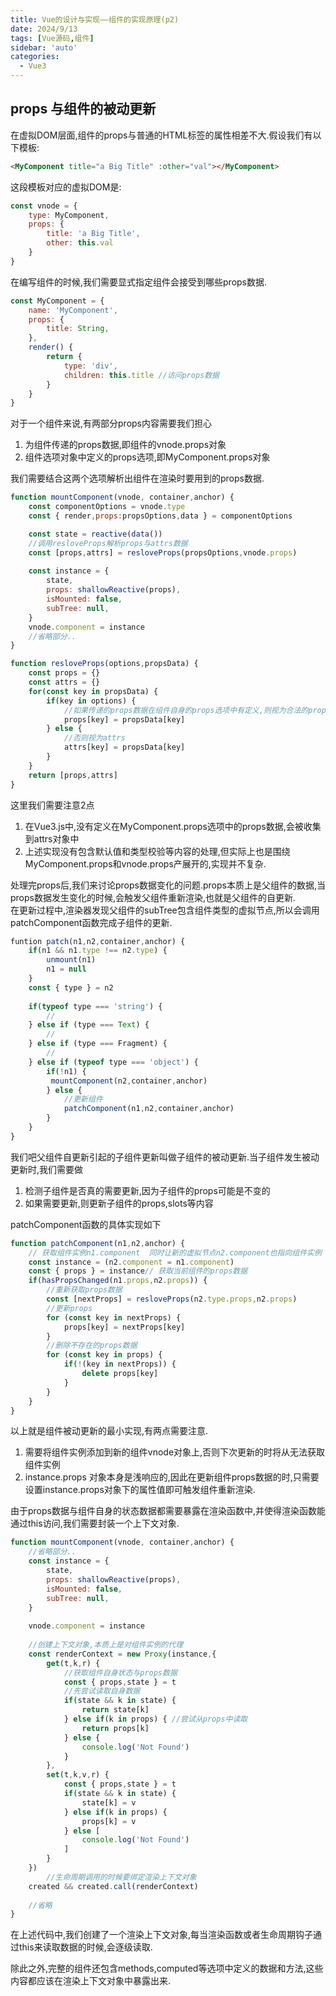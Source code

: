 ```yaml
---
title: Vue的设计与实现——组件的实现原理(p2)
date: 2024/9/13
tags: [Vue源码,组件]
sidebar: 'auto'
categories:
  - Vue3
---
```


## props 与组件的被动更新  

在虚拟DOM层面,组件的props与普通的HTML标签的属性相差不大.假设我们有以下模板:  
```html
<MyComponent title="a Big Title" :other="val"></MyComponent>
```

这段模板对应的虚拟DOM是:
```js
const vnode = {
    type: MyComponent,
    props: {
        title: 'a Big Title',
        other: this.val
    }
}
```

在编写组件的时候,我们需要显式指定组件会接受到哪些props数据.  
```js
const MyComponent = {
    name: 'MyComponent',
    props: {
        title: String,
    },
    render() {
        return {
            type: 'div',
            children: this.title //访问props数据
        }
    }
}
```

对于一个组件来说,有两部分props内容需要我们担心  
1. 为组件传递的props数据,即组件的vnode.props对象
2. 组件选项对象中定义的props选项,即MyComponent.props对象

我们需要结合这两个选项解析出组件在渲染时要用到的props数据.  
```js
function mountComponent(vnode, container,anchor) {
    const componentOptions = vnode.type
    const { render,props:propsOptions,data } = componentOptions

    const state = reactive(data())
    //调用resloveProps解析props与attrs数据
    const [props,attrs] = resloveProps(propsOptions,vnode.props)
    
    const instance = {
        state,
        props: shallowReactive(props),
        isMounted: false,
        subTree: null,
    }
    vnode.component = instance
    //省略部分..
}

function resloveProps(options,propsData) {
    const props = {}
    const attrs = {}
    for(const key in propsData) {
        if(key in options) {
            //如果传递的props数据在组件自身的props选项中有定义,则视为合法的props
            props[key] = propsData[key]
        } else {
            //否则视为attrs
            attrs[key] = propsData[key]
        }
    }
    return [props,attrs]
}
```

这里我们需要注意2点
1. 在Vue3.js中,没有定义在MyComponent.props选项中的props数据,会被收集到attrs对象中
2. 上述实现没有包含默认值和类型校验等内容的处理,但实际上也是围绕MyComponent.props和vnode.props产展开的,实现并不复杂.

处理完props后,我们来讨论props数据变化的问题.props本质上是父组件的数据,当props数据发生变化的时候,会触发父组件重新渲染,也就是父组件的自更新.  
在更新过程中,渲染器发现父组件的subTree包含组件类型的虚拟节点,所以会调用patchComponent函数完成子组件的更新.  
```js
funtion patch(n1,n2,container,anchor) {
    if(n1 && n1.type !== n2.type) {
        unmount(n1)
        n1 = null
    }
    const { type } = n2
    
    if(typeof type === 'string') {
        //
    } else if (type === Text) {
        //
    } else if (type === Fragment) {
        //
    } else if (typeof type === 'object') {
        if(!n1) {
         mountComponent(n2,container,anchor)   
        } else {
            //更新组件
            patchComponent(n1,n2,container,anchor)
        }
    }
}
```

我们吧父组件自更新引起的子组件更新叫做子组件的被动更新.当子组件发生被动更新时,我们需要做
1. 检测子组件是否真的需要更新,因为子组件的props可能是不变的
2. 如果需要更新,则更新子组件的props,slots等内容

patchComponent函数的具体实现如下  
```js
function patchComponent(n1,n2,anchor) {
    // 获取组件实例n1.component  同时让新的虚拟节点n2.component也指向组件实例
    const instance = (n2.component = n1.component)
    const { props } = instance// 获取当前组件的props数据
    if(hasPropsChanged(n1.props,n2.props)) {
        //重新获取props数据
        const [nextProps] = resloveProps(n2.type.props,n2.props)
        //更新props
        for (const key in nextProps) {
            props[key] = nextProps[key]
        }
        //删除不存在的props数据
        for (const key in props) {
            if(!(key in nextProps)) {
                delete props[key]
            }
        }
    }
}
```

以上就是组件被动更新的最小实现,有两点需要注意.
1. 需要将组件实例添加到新的组件vnode对象上,否则下次更新的时将从无法获取组件实例
2.  instance.props 对象本身是浅响应的,因此在更新组件props数据的时,只需要设置instance.props对象下的属性值即可触发组件重新渲染.


由于props数据与组件自身的状态数据都需要暴露在渲染函数中,并使得渲染函数能通过this访问,我们需要封装一个上下文对象.  
```js
function mountComponent(vnode, container,anchor) {
    //省略部分..
    const instance = {
        state,
        props: shallowReactive(props),
        isMounted: false,
        subTree: null,
    }
    
    vnode.component = instance
    
    //创建上下文对象,本质上是对组件实例的代理
    const renderContext = new Proxy(instance,{
        get(t,k,r) {
            //获取组件自身状态与props数据
            const { props,state } = t
            //先尝试读取自身数据
            if(state && k in state) {
                return state[k]
            } else if(k in props) { //尝试从props中读取
                return props[k]
            } else {
                console.log('Not Found')
            }
        },
        set(t,k,v,r) {
            const { props,state } = t
            if(state && k in state) {
                state[k] = v
            } else if(k in props) {
                props[k] = v
            } else [
                console.log('Not Found')
            ]
        }
    })
        //生命周期调用的时候要绑定渲染上下文对象
    created && created.call(renderContext)
    
    //省略
}
```

在上述代码中,我们创建了一个渲染上下文对象,每当渲染函数或者生命周期钩子通过this来读取数据的时候,会逐级读取.  

除此之外,完整的组件还包含methods,computed等选项中定义的数据和方法,这些内容都应该在渲染上下文对象中暴露出来.  



